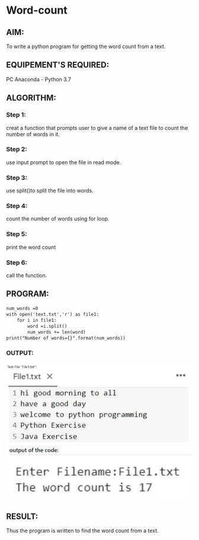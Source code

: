 # Word-count
## AIM:
To write a python program for getting the word count from a text.
## EQUIPEMENT'S REQUIRED: 
PC
Anaconda - Python 3.7
## ALGORITHM: 
### Step 1:
creat a function that prompts user to give a name of a text file to count the number of words in it.
### Step 2: 
 use input prompt to open the file in read mode.
### Step 3: 
use split()to split the file into words.
### Step 4:  
count the  number of words using for loop.
### Step 5: 
print the word count
### Step 6: 
call the function.
## PROGRAM:
~~~
num_words =0
with open('text.txt','r') as file1:
    for i in file1:
        word =i.split()
        num_words += len(word)
print("Number of words={}".format(num_words))
~~~
### OUTPUT:
![githublogo](note1.jpg)
![githublogo](note2.jpg)

## RESULT:
Thus the program is written to find the word count from a text.
